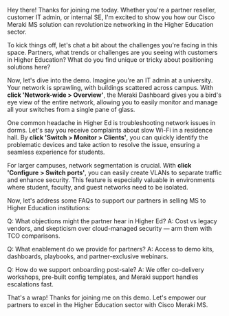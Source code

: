 Hey there! Thanks for joining me today. Whether you're a partner reseller, customer IT admin, or internal SE, I'm excited to show you how our Cisco Meraki MS solution can revolutionize networking in the Higher Education sector.

To kick things off, let's chat a bit about the challenges you're facing in this space. Partners, what trends or challenges are you seeing with customers in Higher Education? What do you find unique or tricky about positioning solutions here?

Now, let's dive into the demo. Imagine you're an IT admin at a university. Your network is sprawling, with buildings scattered across campus. With **click 'Network-wide > Overview'**, the Meraki Dashboard gives you a bird's eye view of the entire network, allowing you to easily monitor and manage all your switches from a single pane of glass.

One common headache in Higher Ed is troubleshooting network issues in dorms. Let's say you receive complaints about slow Wi-Fi in a residence hall. By **click 'Switch > Monitor > Clients'**, you can quickly identify the problematic devices and take action to resolve the issue, ensuring a seamless experience for students.

For larger campuses, network segmentation is crucial. With **click 'Configure > Switch ports'**, you can easily create VLANs to separate traffic and enhance security. This feature is especially valuable in environments where student, faculty, and guest networks need to be isolated.

Now, let's address some FAQs to support our partners in selling MS to Higher Education institutions:

Q: What objections might the partner hear in Higher Ed?
A: Cost vs legacy vendors, and skepticism over cloud-managed security — arm them with TCO comparisons.

Q: What enablement do we provide for partners?
A: Access to demo kits, dashboards, playbooks, and partner-exclusive webinars.

Q: How do we support onboarding post-sale?
A: We offer co-delivery workshops, pre-built config templates, and Meraki support handles escalations fast.

That's a wrap! Thanks for joining me on this demo. Let's empower our partners to excel in the Higher Education sector with Cisco Meraki MS.
